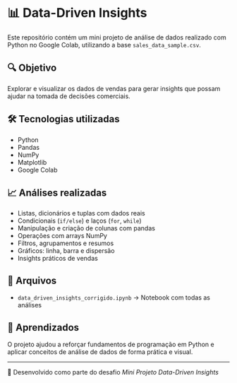 # 📊 Data-Driven Insights

Este repositório contém um mini projeto de análise de dados realizado com Python no Google Colab, utilizando a base `sales_data_sample.csv`.

## 🔍 Objetivo

Explorar e visualizar os dados de vendas para gerar insights que possam ajudar na tomada de decisões comerciais.

## 🛠 Tecnologias utilizadas

- Python
- Pandas
- NumPy
- Matplotlib
- Google Colab

## 📈 Análises realizadas

- Listas, dicionários e tuplas com dados reais
- Condicionais (`if/else`) e laços (`for`, `while`)
- Manipulação e criação de colunas com pandas
- Operações com arrays NumPy
- Filtros, agrupamentos e resumos
- Gráficos: linha, barra e dispersão
- Insights práticos de vendas

## 📁 Arquivos

- `data_driven_insights_corrigido.ipynb` → Notebook com todas as análises

## 🧠 Aprendizados

O projeto ajudou a reforçar fundamentos de programação em Python e aplicar conceitos de análise de dados de forma prática e visual.

---

🔗 Desenvolvido como parte do desafio *Mini Projeto Data-Driven Insights*


